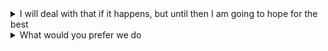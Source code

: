 <details>
  <summary>I will deal with that if it happens, but until then I am going to hope for the best</summary>
  如果那样的话，我会处理的，但是在那之前，我还是朝好的方向去想
</details>

<details>
  <summary>What would you prefer we do</summary>
  你想我们做什么
</details>